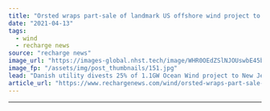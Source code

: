 ```yaml
---
title: "Orsted wraps part-sale of landmark US offshore wind project to state energy company"
date: "2021-04-13"
tags: 
  - wind
  - recharge news
source: "recharge news"
image_url: "https://images-global.nhst.tech/image/WHR0OEdZSlNJOUswbE45bFBuYmFlSEwzY2YxRU12Q2I3b3E5RzI0MTczUT0=/nhst/binary/6171137539a712a0e7aa050ad8a94a62"
image_fp: "/assets/img/post_thumbnails/151.jpg"
lead: "Danish utility divests 25% of 1.1GW Ocean Wind project to New Jersey’s Public Service Enterprise Group"
article_url: "https://www.rechargenews.com/wind/orsted-wraps-part-sale-of-landmark-us-offshore-wind-project-to-state-energy-company/2-1-994684"
---
```


---
